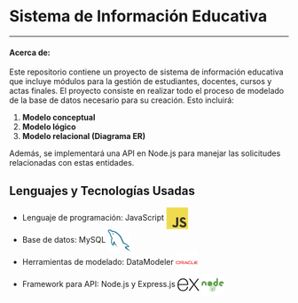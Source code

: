 <!--# Bases de datos 1
___ SBD1_Proyectos
# Proyecto 1 y 2
## 201906444!-->

# Sistema de Información Educativa
____

#### **Acerca de:**
Este repositorio contiene un proyecto de sistema de información educativa que incluye módulos para la gestión de estudiantes, docentes, cursos y actas finales.
El proyecto consiste en realizar todo el proceso de modelado de la base de datos necesario para su creación. Esto incluirá:

1. **Modelo conceptual**
2. **Modelo lógico**
3. **Modelo relacional (Diagrama ER)**

Además, se implementará una API en Node.js para manejar las solicitudes relacionadas con estas entidades.

## Lenguajes y Tecnologías Usadas

- Lenguaje de programación: JavaScript <img src="https://github.com/devicons/devicon/blob/master/icons/javascript/javascript-original.svg" alt="JS" height="40" valign="middle"/>
- Base de datos: MySQL <img src="https://github.com/devicons/devicon/blob/master/icons/mysql/mysql-original.svg" alt="mysql" height="40" valign="middle"/>
- Herramientas de modelado: DataModeler   <img src="https://github.com/devicons/devicon/blob/master/icons/oracle/oracle-original.svg" alt="oracle" height="40" valign="middle"/>
- Framework para API: Node.js y Express.js <img src="https://github.com/devicons/devicon/blob/master/icons/express/express-original.svg" alt="express" height="40" valign="middle"/>  <img src="https://github.com/devicons/devicon/blob/master/icons/nodejs/nodejs-plain-wordmark.svg" alt="nodejs" height="40" valign="middle"/>
